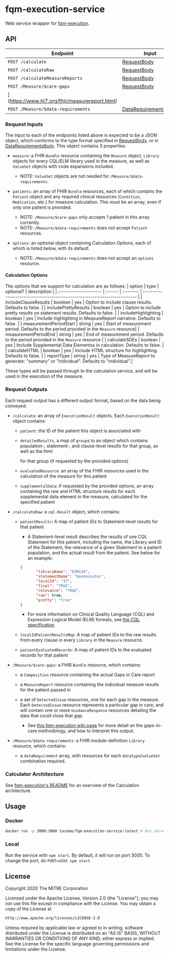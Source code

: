 # fqm-execution-service

Web service wrapper for [fqm-execution](https://github.com/projecttacoma/fqm-execution).

## API

| Endpoint                                         | Input                                                                                                                    | Output                                                                                                                                          |
| ------------------------------------------------ | ------------------------------------------------------------------------------------------------------------------------ | ----------------------------------------------------------------------------------------------------------------------------------------------- |
| `POST /calculate`                                | [RequestBody](https://github.com/projecttacoma/fqm-execution-service/blob/master/src/types/server-types.ts#L5)           | [ExecutionResult\[\]](https://github.com/projecttacoma/fqm-execution/blob/794b86ca80c3e0e9dd970c1e049724bf7c67e353/src/types/Calculator.ts#L54) |
| `POST /calculateRaw`                             | [RequestBody](https://github.com/projecttacoma/fqm-execution-service/blob/master/src/types/server-types.ts#L5)           | [cql.Results](https://github.com/projecttacoma/fqm-execution/blob/master/src/types/CQLTypes.ts#L14)                                             |
| `POST /calculateMeasureReports`                  | [RequestBody](https://github.com/projecttacoma/fqm-execution-service/blob/master/src/types/server-types.ts#L5)           | [R4.IMeasureReport\[\]](https://www.hl7.org/fhir/measurereport.html)                                                                            |
| `POST /Measure/$care-gaps`                       | [RequestBody](https://github.com/projecttacoma/fqm-execution-service/blob/master/src/types/server-types.ts#L5)           | [R4.IBundle](https://www.hl7.org/fhir/bundle.html)                                                                                              |
| ](<https://www.hl7.org/fhir/measurereport.html>) |                                                                                                                          |                                                                                                                                                 |
| `POST /Measure/$data-requirements`               | [DataRequirementsBody](https://github.com/projecttacoma/fqm-execution-service/blob/master/src/types/server-types.ts#L13) | [R4.ILibrary](https://www.hl7.org/fhir/library.html)                                                                                            |

<!-- Note: linked line numbers may be inaccurate as code is updated -->

### Request Inputs

The input to each of the endpoints listed above is expected to be a JSON object, which conforms to the type format specified in [RequestBody](https://github.com/projecttacoma/fqm-execution-service/blob/master/src/types/server-types.ts#L5), or in [DataRequirementsBody](https://github.com/projecttacoma/fqm-execution-service/blob/master/src/types/server-types.ts#L13). This object contains 3 properties:

-   `measure`: a FHIR `Bundle` resource containing the `Measure` object, `Library` objects for every CQL/ELM library used in the measure, 
    as well as `ValueSet` objects with code expansions included.

    -   NOTE: `ValueSet` objects are not needed for `/Measure/$data-requirements`.

-   `patients`: an array of FHIR `Bundle` resources, each of which contains the `Patient` object and any required clinical resources (`Condition`, `Medication`, etc.)
    for measure calculation. This must be an array, even if only one patient is provided.

    -   NOTE: `/Measure/$care-gaps` only accepts 1 patient in this array currently.
    -   NOTE: `/Measure/$data-requirements` does not accept `Patient` resources.

-   `options`: an optional object containing Calculation Options, each of which is listed below, with its default.

    -   NOTE: `/Measure/$data-requirements` does not accept an `options` resource.

#### Calculation Options

The options that we support for calculation are as follows:
| option                 |  type   | optional? |  description                                                                           |
\| :--------------------- \| :-----: \| :-------: \|            :-------------------------------------------------------------------------- \|
| includeClauseResults   | boolean |    yes    |                                   Option to include clause results. Defaults to false. |
| includePrettyResults   | boolean |    yes    |              Option to include pretty results on statement results. Defaults to false. |
| includeHighlighting    | boolean |    yes    |                    Include highlighting in MeasureReport narrative. Defaults to false. |
| measurementPeriodStart | string  |    yes    |  Start of measurement period. Defaults to the period provided in the `Measure` resource|
| measurementPeriodEnd   | string  |    yes    |   End of measurement period. Defaults to the period provided in the `Measure` resource |
| calculateSDEs          | boolean |    yes    |                 Include Supplemental Data Elementss in calculation. Defaults to false. |
| calculateHTML          | boolean |    yes    |                            Include HTML structure for highlighting. Defaults to false. |
| reportType             | string  |    yes    | Type of MeasureReport to generate: "summary" or "individual". Defaults to "individual".|

These types will be passed through to the calculation service, and will be used in the execution of the measure.

### Request Outputs

Each request output has a different output format, based on the data being conveyed:

-   `/calculate`: an array of `ExecutionResult` objects. Each `ExecutionResult` object contains:

    -   `patient`: the ID of the patient this object is associated with

    -   `detailedResults`, a map of `group`s to an object which contains population-, statement-, and clause-level results for that group, as well as the html

        for that group (if requested by the provided options)

    -   `evaluatedResource`: an array of the FHIR resources used in the calculation of the measure for this patient

    -   `supplementalData`: if requested by the provided options, an array containing the raw and HTML structure results for each 
        supplemental data element in the measure, calculated for the specified patient

-   `/calculateRaw`: a `cql.Result` object, which contains: 

    -   `patientResults`: A map of patient IDs to Statement-level results for that patient

        -   A Statement-level result describes the results of one CQL Statement for this patient, including the name, the Library and ID of the Statement,
            the relevance of a given Statement to a patient population, and the actual result from the patient. See below for an example:

        ```json
        {
               "libraryName": "EXM130",
               "statementName": "Denominator",
               "localId": "37",
               "final": "TRUE",
               "relevance": "TRUE",
               "raw": true,
               "pretty": "true"
        }
        ```

        -   For more information on Clinical Quality Language (CQL) and Expression Logical Model (ELM) formats, see [the CQL specification](https://cql.hl7.org/)

    -   `localIdPatientResultsMap`: A map of patient IDs to the raw results from every clause in every `Library` in the `Measure` resource.

    -   `patientEvaluatedRecords`: A map of patient IDs to the evaluated records for that patient

-   `/Measure/$care-gaps`: a FHIR `Bundle` resource, which contains:

    -   a `Composition` resource containing the actual Gaps in Care report

    -   a `MeasureReport` resource containing the individual measure results for the patient passed in

    -   a set of `DetectedIssue` resources, one for each gap in the measure. Each `DetectedIssue` resource represents a particular gap in care, 
        and will contain one or more `GuidanceResponse` resources detailing the data that could close that gap.

        -   See [this fqm-execution wiki page](https://github.com/projecttacoma/fqm-execution/wiki/Gaps-In-Care) for more detail on the gaps-in-care
            methodology, and how to interpret this output.

-   `/Measure/$data-requirements`: a FHIR module-definition `Library` resource, which contains:
    -   a `dataRequirement` array, with resources for each `datatype`/`valueSet` combination required.

### Calculator Architecture

See [fqm-execution's README](https://github.com/projecttacoma/fqm-execution#architecture-overview) for an overview of the Calculation architecture.

## Usage

### Docker

```bash
docker run -p 3000:3000 tacoma/fqm-execution-service:latest # Run server on port 3000
```

### Local

Run the service with `npm start`. By default, it will run on port 3000. To change the port, do `PORT=XXXX npm start`

## License

Copyright 2020 The MITRE Corporation

Licensed under the Apache License, Version 2.0 (the "License"); you may not use this file except in compliance with the License. You may obtain a copy of the License at

```bash
http://www.apache.org/licenses/LICENSE-2.0
```

Unless required by applicable law or agreed to in writing, software distributed under the License is distributed on an "AS IS" BASIS, WITHOUT WARRANTIES OR CONDITIONS OF ANY KIND, either express or implied. See the License for the specific language governing permissions and limitations under the License.

